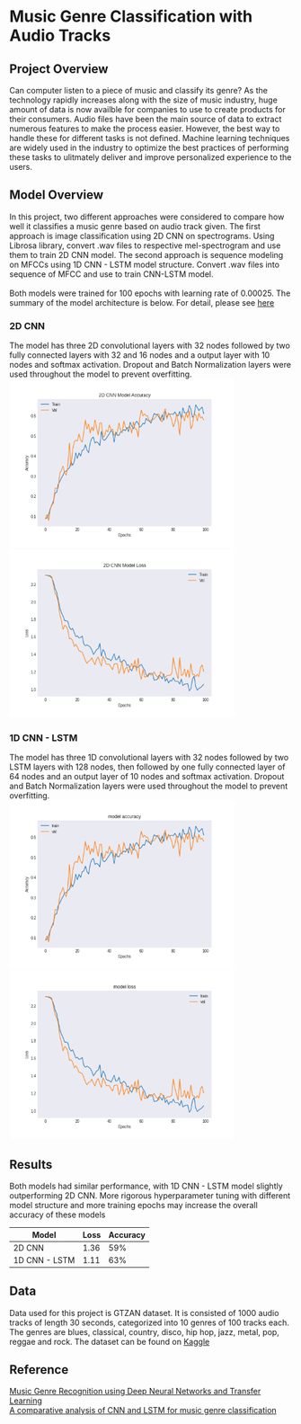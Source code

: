 # Music Genre Classification with Audio Tracks

## Project Overview
Can computer listen to a piece of music and classify its genre? As the technology rapidly increases along with the size of music industry, huge amount of data is now availble for companies to use to create products for their consumers. Audio files have been the main source of data to extract numerous features to make the process easier. However, the best way to handle these for different tasks is not defined. Machine learning techniques are widely used in the industry to optimize the best practices of performing these tasks to ulitmately deliver and improve personalized experience to the users. 

## Model Overview
In this project, two different approaches were considered to compare how well it classifies a music genre based on audio track given. The first approach is image classification using 2D CNN on spectrograms. Using Librosa library, convert .wav files to respective mel-spectrogram and use them to train 2D CNN model. The second approach is sequence modeling on MFCCs using 1D CNN - LSTM model structure. Convert .wav files into sequence of MFCC and use to train CNN-LSTM model.
<br>
<br>
Both models were trained for 100 epochs with learning rate of 0.00025. The summary of the model architecture is below. For detail, please see [here](https://colab.research.google.com/drive/1uJ17DcjCrDZlqStpYh5jQ-gbNhcG8FmL?usp=sharing)

### 2D CNN
The model has three 2D convolutional layers with 32 nodes followed by two fully connected layers with 32 and 16 nodes and a output layer with 10 nodes and softmax activation. Dropout and Batch Normalization layers were used throughout the model to prevent overfitting. 
<br>
<img src='https://github.com/dannylee1020/music-genre-classification/blob/master/image/2d_accuracy.png' width=400 height=300>
<img src='https://github.com/dannylee1020/music-genre-classification/blob/master/image/2d_loss.png' width=400 height=300>

### 1D CNN - LSTM
The model has three 1D convolutional layers with 32 nodes followed by two LSTM layers with 128 nodes, then followed by  one fully connected layer of 64 nodes and an output layer of 10 nodes and softmax activation. Dropout and Batch Normalization layers were used throughout the model to prevent overfitting. 
<br>
<img src='https://github.com/dannylee1020/music-genre-classification/blob/master/image/1d_accuracy.png' width=400 height=300>
<img src='https://github.com/dannylee1020/music-genre-classification/blob/master/image/1d_loss.png' width=400 height=300>

## Results
Both models had similar performance, with 1D CNN - LSTM model slightly outperforming 2D CNN. More rigorous hyperparameter tuning with different model structure and more training epochs may increase the overall accuracy of these models

| Model | Loss | Accuracy |
| --- | --- | -----|
| 2D CNN | 1.36 | 59% |
| 1D CNN - LSTM | 1.11 | 63%|


## Data
Data used for this project is GTZAN dataset. It is consisted of 1000 audio tracks of length 30 seconds, categorized into 10 genres of 100 tracks each. The genres are blues, classical, country, disco, hip hop, jazz, metal, pop, reggae and rock. The dataset can be found on [Kaggle](https://www.kaggle.com/andradaolteanu/gtzan-dataset-music-genre-classification)


## Reference
[Music Genre Recognition using Deep Neural Networks and Transfer Learning](https://www.isca-speech.org/archive/Interspeech_2018/pdfs/2045.pdf)
<br>
[A comparative analysis of CNN and LSTM for music genre classification](https://www.diva-portal.org/smash/get/diva2:1354738/FULLTEXT01.pdf)
<br>





